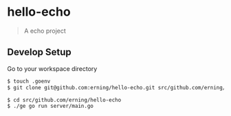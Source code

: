 # hello-echo

> A echo project

## Develop Setup

Go to your workspace directory
``` bash
$ touch .goenv
$ git clone git@github.com:erning/hello-echo.git src/github.com/erning/hello-echo

$ cd src/github.com/erning/hello-echo
$ ./ge go run server/main.go
```
